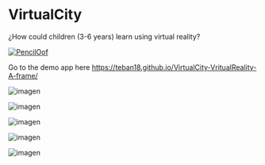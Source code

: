 # VirtualCity
¿How could children (3-6 years) learn using virtual reality?

[![PencilOof](https://cdn3.emoji.gg/emojis/9104_PencilOof.png)](https://emoji.gg/emoji/9104_PencilOof)

Go to the demo app here
https://teban18.github.io/VirtualCity-VritualReality-A-frame/

![imagen](https://user-images.githubusercontent.com/44687875/211847373-94d121bd-fcad-4d37-a48d-d01c56322e6c.png)

![imagen](https://user-images.githubusercontent.com/44687875/211849986-be24bb26-914a-4677-b82d-30a6713b89af.png)

![imagen](https://user-images.githubusercontent.com/44687875/211850621-995e4372-c18b-4646-abad-e1a472620bf4.png)

![imagen](https://user-images.githubusercontent.com/44687875/211850860-e4a1a943-0c78-433b-bea9-9a3a49ffcaa0.png)

![imagen](https://user-images.githubusercontent.com/44687875/211850950-367c3aed-a9d2-425f-a0de-87744bf39a1c.png)


